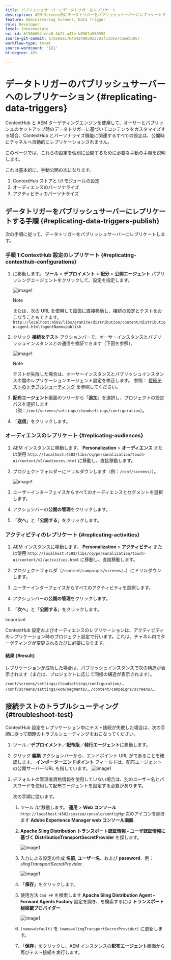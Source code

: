 ```yaml
---
title: パブリッシュサーバーにデータトリガーをレプリケート
description: AEM Screens用にデータトリガーをパブリッシュサーバーにレプリケートする方法を説明します。
feature: Administering Screens, Data Trigger
role: Developer
level: Intermediate
exl-id: 6f90b864-eaa0-4b74-a47e-b0967a550552
source-git-commit: 67560ae17646424985032c81f33c937c6eeb5957
workflow-type: tm+mt
source-wordcount: '521'
ht-degree: 45%

---
```


# データトリガーのパブリッシュサーバーへのレプリケーション {#replicating-data-triggers}

ContextHub と AEM ターゲティングエンジンを使用して、オーサーとパブリッシュのセットアップ時のデータトリガーに基づいてコンテンツをカスタマイズする場合、ContextHub とパーソナライズ機能に関連するすべての設定は、公開時にチャネルへ自動的にレプリケーションされません。

このページでは、これらの設定を個別に公開するために必要な手動の手順を説明します。

これは基本的に、手動公開の次になります。

1. ContextHub ストアと UI モジュールの設定
1. オーディエンスのパーソナライズ
1. アクティビティのパーソナライズ

## データトリガーをパブリッシュサーバーにレプリケートする手順 {#replicating-data-triggers-publish}

次の手順に従って、データトリガーをパブリッシュサーバーにレプリケートします。

### 手順 1:ContextHub 設定のレプリケート {#replicating-contexthub-configurations}

1. に移動します。 **ツール** > **デプロイメント** > **配分** > **公開エージェント** パブリッシングエージェントをクリックして、設定を指定します。

   ![image1](/help/user-guide/assets/replicating-triggers/replicating-triggers1.png)

   >[!NOTE]
   >
   >または、次の URL を使用して画面に直接移動し、接続の設定とテストをおこなうこともできます。`http://localhost:4502/libs/granite/distribution/content/distribution-agent.html?agentName=publish`

1. クリック **接続をテスト** アクションバーで、オーサーインスタンスとパブリッシュインスタンスとの通信を検証できます（下図を参照）。

   ![image1](/help/user-guide/assets/replicating-triggers/replicating-triggers2.png)

   >[!NOTE]
   >
   >テストが失敗した場合は、オーサーインスタンスとパブリッシュインスタンスの間のレプリケーションエージェント設定を修正します。 参照： [接続テストのトラブルシューティング](/help/user-guide/replicating-data-triggers.md#troubleshoot-test) を参照してください。

1. **配布エージェント**&#x200B;画面のツリーから「**追加**」を選択し、プロジェクトの設定パスを選択します（例：`/conf/screens/settings/cloudsettings/configuration`）。

1. 「**送信**」をクリックします。

### オーディエンスのレプリケート {#replicating-audiences}

1. AEM インスタンスに移動します。 **Personalization** > **オーディエンス** または使用 `http://localhost:4502/libs/cq/personalization/touch-ui/content/v2/audiences.html` に移動し、直接移動します。

1. プロジェクトフォルダーにドリルダウンします（例：`/conf/screens/`）。

   ![image1](/help/user-guide/assets/replicating-triggers/replicating-triggers10.png)

1. ユーザーインターフェイスからすべてのオーディエンスとセグメントを選択します。

1. アクションバーの&#x200B;**公開の管理**&#x200B;をクリックします。

1. 「**次へ**」と「**公開する**」をクリックします。

### アクティビティのレプリケート  {#replicating-activities}

1. AEM インスタンスに移動します。 **Personalization** > **アクティビティ** または使用 `http://localhost:4502/libs/cq/personalization/touch-ui/content/v2/activities.html` に移動し、直接移動します。

1. プロジェクトフォルダ（`/content/campaigns/screens/…`）にドリルダウンします。

1. ユーザーインターフェイスからすべてのアクティビティを選択します。

1. アクションバーの&#x200B;**公開の管理**&#x200B;をクリックします。

1. 「**次へ**」と「**公開する**」をクリックします。

>[!IMPORTANT]
>
>ContextHub 設定およびオーディエンスのレプリケーションは、アクティビティのレプリケーション時のプロジェクト設定で行います。これは、チャネル内でターゲティングが変更されるたびに必要になります。

#### 結果 {#result}

レプリケーションが成功した場合は、パブリッシュインスタンスで次の構造が表示されます（または、プロジェクトに応じて同様の構造が表示されます）。

`/conf/screens/settings/cloudsettings/configuration/…`
`/conf/screens/settings/wcm/segments/…`
`/content/campaigns/screens/…`

## 接続テストのトラブルシューティング {#troubleshoot-test}

ContextHub 設定をレプリケーション中にテスト接続が失敗した場合は、次の手順に従って問題のトラブルシューティングをおこなってください。

1. ツール／**デプロイメント**／**配布版**／**発行エージェント**&#x200B;に移動します。

1. クリック **編集** アクションバーから、エンドポイント URL がであることを確認します。 **インポーターエンドポイント** フィールドは、配布エージェントの公開サーバー URL も指しています。
   ![image1](/help/user-guide/assets/replicating-triggers/replicating-triggers9.png)

1. デフォルトの管理者資格情報を使用していない場合は、別のユーザー名とパスワードを使用して配布エージェントを設定する必要があります。

   次の手順に従います。

   1. ツール /に移動します。 **運用** > **Web コンソール** `http://localhost:4502/system/console/configMgr`次のアイコンを開きます **Adobe Experience Manager web コンソール画面**.
   1. **Apache Sling Distribution トランスポート認証情報 - ユーザ認証情報に基づく DistributionTransportSecretProvider** を探します。

      ![image1](/help/user-guide/assets/replicating-triggers/replicating-triggers6.png)

   1. 入力による設定の作成 **名前**, **ユーザー名**、および **password**、例： *slingTransportSecretProvider*.

      ![image1](/help/user-guide/assets/replicating-triggers/replicating-triggers7.png)

   1. 「**保存**」をクリックします。
   1. 使用方法 `Cmd +F` を検索します **Apache Sling Distribution Agent - Forward Agents Factory** 設定を開き、を検索するには **トランスポート秘密鍵プロバイダー**.

      ![image1](/help/user-guide/assets/replicating-triggers/replicating-triggers8.png)

   1. `(name=default)` を `(name=slingTransportSecretProvider)` に更新します。
   1. 「**保存**」をクリックし、AEM インスタンスの&#x200B;**配布エージェント**&#x200B;画面から再びテスト接続を実行します。
